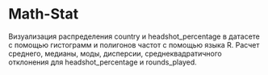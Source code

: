 # Math-Stat
Визуализация распределения country и headshot_percentage в датасете с помощью гистограмм и полигонов частот с помощью языка R.
Расчет среднего, медианы, моды, дисперсии, среднеквадратичного отклонения для headshot_percentage и rounds_played.
